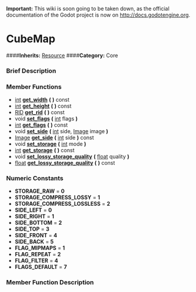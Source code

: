 **Important:** This wiki is soon going to be taken down, as the official documentation of the Godot project is now on http://docs.godotengine.org.

#  CubeMap  
####**Inherits:** [Resource](class_resource)
####**Category:** Core

###  Brief Description  


###  Member Functions 
  * [int](class_int)  **[get&#95;width](#get_width)**  **(** **)** const
  * [int](class_int)  **[get&#95;height](#get_height)**  **(** **)** const
  * [RID](class_rid)  **[get&#95;rid](#get_rid)**  **(** **)** const
  * void  **[set&#95;flags](#set_flags)**  **(** [int](class_int) flags  **)**
  * [int](class_int)  **[get&#95;flags](#get_flags)**  **(** **)** const
  * void  **[set&#95;side](#set_side)**  **(** [int](class_int) side, [Image](class_image) image  **)**
  * [Image](class_image)  **[get&#95;side](#get_side)**  **(** [int](class_int) side  **)** const
  * void  **[set&#95;storage](#set_storage)**  **(** [int](class_int) mode  **)**
  * [int](class_int)  **[get&#95;storage](#get_storage)**  **(** **)** const
  * void  **[set&#95;lossy&#95;storage&#95;quality](#set_lossy_storage_quality)**  **(** [float](class_float) quality  **)**
  * [float](class_float)  **[get&#95;lossy&#95;storage&#95;quality](#get_lossy_storage_quality)**  **(** **)** const

###  Numeric Constants  
  * **STORAGE_RAW** = **0**
  * **STORAGE_COMPRESS_LOSSY** = **1**
  * **STORAGE_COMPRESS_LOSSLESS** = **2**
  * **SIDE_LEFT** = **0**
  * **SIDE_RIGHT** = **1**
  * **SIDE_BOTTOM** = **2**
  * **SIDE_TOP** = **3**
  * **SIDE_FRONT** = **4**
  * **SIDE_BACK** = **5**
  * **FLAG_MIPMAPS** = **1**
  * **FLAG_REPEAT** = **2**
  * **FLAG_FILTER** = **4**
  * **FLAGS_DEFAULT** = **7**

###  Member Function Description  
